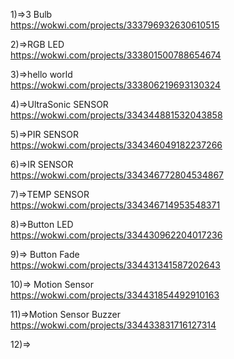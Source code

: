 1)=>3 Bulb</br>
https://wokwi.com/projects/333796932630610515</br>


2)=>RGB LED</br>
https://wokwi.com/projects/333801500788654674</br>

3)=>hello world</br>
https://wokwi.com/projects/333806219693130324</br>

4)=>UltraSonic SENSOR</br>
https://wokwi.com/projects/334344881532043858</br>

5)=>PIR SENSOR</br>
https://wokwi.com/projects/334346049182237266</br>

6)=>IR SENSOR</br>
https://wokwi.com/projects/334346772804534867</br>

7)=>TEMP SENSOR</br>
https://wokwi.com/projects/334346714953548371</br>

8)=>Button LED</br>
https://wokwi.com/projects/334430962204017236</br>

9)=> Button Fade</br>
https://wokwi.com/projects/334431341587202643</br>

10)=>  Motion Sensor</br>
 https://wokwi.com/projects/334431854492910163</br>

11)=>Motion Sensor Buzzer </br>
https://wokwi.com/projects/334433831716127314</br>

12)=> </br>
</br>
